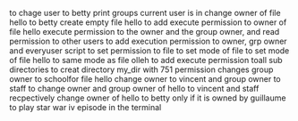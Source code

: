 to chage user to betty
print groups current user is in
change owner of file hello to betty
create empty file hello
to add execute permission to owner of file hello
execute permission to the owner and the group owner, and read permission to other users
to add execution permission to owner, grp owner and everyuser
script to set permission to file
to set mode of file
to set mode of file hello to same mode as file olleh
to add execute permission toall sub directories
to creat directory my_dir with 751 permission
changes group owner to schoolfor file hello
change owner to vincent and group owner to staff
to change owner and group owner of hello to vincent and staff recpectively
change owner of hello to betty only if it is owned by guillaume
to play star war iv episode in the terminal
